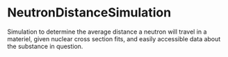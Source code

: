 # NeutronDistanceSimulation
Simulation to determine the average distance a neutron will travel in a materiel, given nuclear cross section fits, and easily accessible data about the substance in question.
